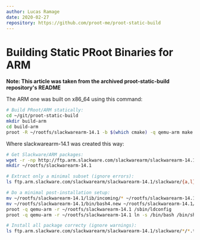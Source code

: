 ```yaml
---
author: Lucas Ramage
date: 2020-02-27
repository: https://github.com/proot-me/proot-static-build
---
```


# Building Static PRoot Binaries for ARM

**Note: This article was taken from the archived proot-static-build repository's README**

The ARM one was built on x86_64 using this command:

```sh
# Build PRoot/ARM statically: 
cd ~/git/proot-static-build 
mkdir build-arm 
cd build-arm 
proot -R ~/rootfs/slackwarearm-14.1 -b $(which cmake) -q qemu-arm make glibc-version=glibc-2.18 -f ../GNUmakefile proot -j4 
```

Where slackwarearm-14.1 was created this way:

```sh
# Get Slackware/ARM packages: 
wget -r -np http://ftp.arm.slackware.com/slackwarearm/slackwarearm-14.1/slackware/{a,ap,d,e,l,n,tcl}/ 
mkdir ~/rootfs/slackwarearm-14.1 

# Extract only a minimal subset (ignore errors): 
ls ftp.arm.slackware.com/slackwarearm/slackwarearm-14.1/slackware/{a,l}/*.t?z | xargs -n 1 tar -C ~/rootfs/slackwarearm-14.1 -xf 

# Do a minimal post-installation setup: 
mv ~/rootfs/slackwarearm-14.1/lib/incoming/* ~/rootfs/slackwarearm-14.1/lib/ 
mv ~/rootfs/slackwarearm-14.1/bin/bash4.new ~/rootfs/slackwarearm-14.1/bin/bash 
proot -q qemu-arm -r ~/rootfs/slackwarearm-14.1 /sbin/ldconfig 
proot -q qemu-arm -r ~/rootfs/slackwarearm-14.1 ln -s /bin/bash /bin/sh 

# Install all package correcty (ignore warnings): 
ls ftp.arm.slackware.com/slackwarearm/slackwarearm-14.1/slackware/*/*.t?z | xargs -n 1 proot -q qemu-arm -S ~/rootfs/slackwarearm-14.1 -b ftp.arm.slackware.com installpkg 
```
